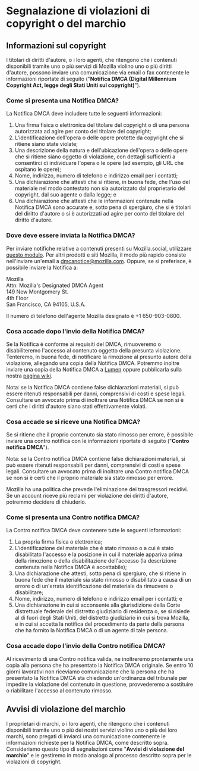 # Segnalazione di violazioni di copyright o del marchio

## Informazioni sul copyright

I titolari di diritti d'autore, o i loro agenti, che ritengono che i contenuti disponibili tramite uno o più servizi di Mozilla violino uno o più diritti d'autore, possono inviare una comunicazione via email o fax contenente le informazioni riportate di seguito ("**Notifica DMCA (Digital Millennium Copyright Act, legge degli Stati Uniti sul copyright)**").

### Come si presenta una Notifica DMCA?

La Notifica DMCA deve includere tutte le seguenti informazioni:

1. Una firma fisica o elettronica del titolare del copyright o di una persona autorizzata ad agire per conto del titolare del copyright;
2. L'identificazione dell'opera o delle opere protette da copyright che si ritiene siano state violate;
3. Una descrizione della natura e dell'ubicazione dell'opera o delle opere che si ritiene siano oggetto di violazione, con dettagli sufficienti a consentirci di individuare l'opera o le opere (ad esempio, gli URL che ospitano le opere);
4. Nome, indirizzo, numero di telefono e indirizzo email per i contatti;
5. Una dichiarazione che attesti che si ritiene, in buona fede, che l'uso del materiale nel modo contestato non sia autorizzato dal proprietario del copyright, dal suo agente o dalla legge; e
6. Una dichiarazione che attesti che le informazioni contenute nella Notifica DMCA sono accurate e, sotto pena di spergiuro, che si è titolari del diritto d'autore o si è autorizzati ad agire per conto del titolare del diritto d'autore.

### Dove deve essere inviata la Notifica DMCA?

Per inviare notifiche relative a contenuti presenti su Mozilla.social, utilizzare [questo modulo](https://reports.mozilla.social/infringement-form). Per altri prodotti e siti Mozilla, il modo più rapido consiste nell'inviare un'email a [dmcanotice@mozilla.com](mailto:dmcanotice@mozilla.com). Oppure, se si preferisce, è possibile inviare la Notifica a:

Mozilla  
Attn: Mozilla's Designated DMCA Agent  
149 New Montgomery St.  
4th Floor  
San Francisco, CA 94105, U.S.A.  

Il numero di telefono dell'agente Mozilla designato è +1 650-903-0800.

### Cosa accade dopo l'invio della Notifica DMCA?

Se la Notifica è conforme ai requisiti del DMCA, rimuoveremo o disabiliteremo l'accesso al contenuto oggetto della presunta violazione. Tenteremo, in buona fede, di notificare la rimozione al presunto autore della violazione, allegando una copia della Notifica DMCA. Potremmo inoltre inviare una copia della Notifica DMCA a [Lumen](https://lumendatabase.org/) oppure pubblicarla sulla nostra [pagina wiki](https://wiki.mozilla.org/Legal/Infringement_Notices).

Nota: se la Notifica DMCA contiene false dichiarazioni materiali, si può essere ritenuti responsabili per danni, comprensivi di costi e spese legali.  Consultare un avvocato prima di inoltrare una Notifica DMCA se non si è certi che i diritti d'autore siano stati effettivamente violati.

### Cosa accade se si riceve una Notifica DMCA?

Se si ritiene che il proprio contenuto sia stato rimosso per errore, è possibile inviare una contro notifica con le informazioni riportate di seguito ("**Contro notifica DMCA**").

Nota: se la Contro notifica DMCA contiene false dichiarazioni materiali, si può essere ritenuti responsabili per danni, comprensivi di costi e spese legali. Consultare un avvocato prima di inoltrare una Contro notifica DMCA se non si è certi che il proprio materiale sia stato rimosso per errore.

Mozilla ha una politica che prevede l'eliminazione dei trasgressori recidivi. Se un account riceve più reclami per violazione dei diritti d'autore, potremmo decidere di chiuderlo.

### Come si presenta una Contro notifica DMCA?

La Contro notifica DMCA deve contenere tutte le seguenti informazioni:

1. La propria firma fisica o elettronica;
2. L'identificazione del materiale che è stato rimosso o a cui è stato disabilitato l'accesso e la posizione in cui il materiale appariva prima della rimozione o della disabilitazione dell'accesso (la descrizione contenuta nella Notifica DMCA è accettabile);
3. Una dichiarazione che attesti, sotto pena di spergiuro, che si ritiene in buona fede che il materiale sia stato rimosso o disabilitato a causa di un errore o di un'errata identificazione del materiale da rimuovere o disabilitare;
4. Nome, indirizzo, numero di telefono e indirizzo email per i contatti; e
5. Una dichiarazione in cui si acconsente alla giurisdizione della Corte distrettuale federale del distretto giudiziario di residenza o, se si risiede al di fuori degli Stati Uniti, del distretto giudiziario in cui si trova Mozilla, e in cui si accetta la notifica del procedimento da parte della persona che ha fornito la Notifica DMCA o di un agente di tale persona.

### Cosa accade dopo l'invio della Contro notifica DMCA?

Al ricevimento di una Contro notifica valida, ne inoltreremo prontamente una copia alla persona che ha presentato la Notifica DMCA originale. Se entro 10 giorni lavorativi non riceviamo comunicazione che la persona che ha presentato la Notifica DMCA sta chiedendo un'ordinanza del tribunale per impedire la violazione del contenuto in questione, provvederemo a sostituire o riabilitare l'accesso al contenuto rimosso.

## Avvisi di violazione del marchio

I proprietari di marchi, o i loro agenti, che ritengono che i contenuti disponibili tramite uno o più dei nostri servizi violino uno o più dei loro marchi, sono pregati di inviarci una comunicazione contenente le informazioni richieste per la Notifica DMCA, come descritto sopra. Consideriamo questo tipo di segnalazioni come "**Avvisi di violazione del marchio**" e le gestiremo in modo analogo al processo descritto sopra per le violazioni di copyright.

